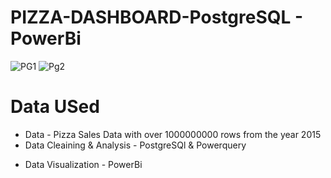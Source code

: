 # PIZZA-DASHBOARD-PostgreSQL - PowerBi
![PG1](https://github.com/Nithin9910/Pizza-Sales/assets/108409734/02365a07-4c8f-41c1-bf53-65d8af5ccd82)
![Pg2](https://github.com/Nithin9910/Pizza-Sales/assets/108409734/bfdfe9b6-1842-45f1-a307-a7997deeb0f6)

# Data USed
+ Data - Pizza Sales Data with over 1000000000 rows from the year 2015
+ Data Cleaining & Analysis - PostgreSQl & Powerquery
- Data Visualization - PowerBi

